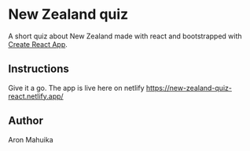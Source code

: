 # New Zealand quiz

A short quiz about New Zealand made with react and bootstrapped with [Create React App](https://github.com/facebook/create-react-app).

## Instructions

Give it a go.
The app is live here on netlify https://new-zealand-quiz-react.netlify.app/

## Author

Aron Mahuika
